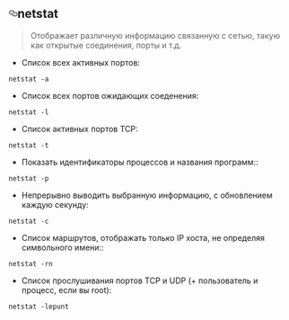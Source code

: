  <div id="readme" class="readme blob instapaper_body">
    <article class="markdown-body entry-content" itemprop="text"><h1><a href="#netstat" aria-hidden="true" class="anchor" id="user-content-netstat"><svg aria-hidden="true" class="octicon octicon-link" height="16" version="1.1" viewBox="0 0 16 16" width="16"><path fill-rule="evenodd" d="M4 9h1v1H4c-1.5 0-3-1.69-3-3.5S2.55 3 4 3h4c1.45 0 3 1.69 3 3.5 0 1.41-.91 2.72-2 3.25V8.59c.58-.45 1-1.27 1-2.09C10 5.22 8.98 4 8 4H4c-.98 0-2 1.22-2 2.5S3 9 4 9zm9-3h-1v1h1c1 0 2 1.22 2 2.5S13.98 12 13 12H9c-.98 0-2-1.22-2-2.5 0-.83.42-1.64 1-2.09V6.25c-1.09.53-2 1.84-2 3.25C6 11.31 7.55 13 9 13h4c1.45 0 3-1.69 3-3.5S14.5 6 13 6z"></path></svg></a>netstat</h1>
<blockquote>
<p>Отображает различную информацию связанную с сетью, такую как открытые соединения, порты и т.д.</p>
</blockquote>
<ul>
<li>Список всех активных портов:</li>
</ul>
<p><code>netstat -a</code></p>
<ul>
<li>Список всех портов ожидающих соеденения:</li>
</ul>
<p><code>netstat -l</code></p>
<ul>
<li>Список активных портов TCP:</li>
</ul>
<p><code>netstat -t</code></p>
<ul>
<li>Показать идентификаторы процессов и названия программ::</li>
</ul>
<p><code>netstat -p</code></p>
<ul>
<li>Непрерывно выводить выбранную информацию, с обновлением каждую секунду:</li>
</ul>
<p><code>netstat -c</code></p>
<ul>
<li>Список маршрутов, отображать только IP хоста, не определяя символьного имени::</li>
</ul>
<p><code>netstat -rn</code></p>
<ul>
<li>Список прослушивания портов TCP и UDP (+ пользователь и процесс, если вы root):</li>
</ul>
<p><code>netstat -lepunt</code></p>
</article>
  </div>
